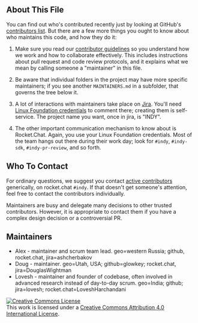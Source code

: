 ## About This File

You can find out who's contributed recently just by looking at GitHub's
[contributors list](../../graphs/contributors). But there are a few more
things you ought to know about who maintains this code, and how they do it:

1. Make sure you read our [contributor guidelines](http://bit.ly/2ugd0bq)
so you understand how we work and how to collaborate effectively.
This includes instructions about pull request and code review protocols,
and it explains what we mean by calling someone a "maintainer" in this
file.

2. Be aware that individual folders in the project may have more
specific maintainers; if you see another `MAINTAINERS.md` in a subfolder,
that governs the tree below it.

3. A lot of interactions with maintainers take place on [Jira](https://jira.hyperledger.org/projects/INDY).
You'll need [Linux Foundation credentials](https://identity.linuxfoundation.org) to
comment there; creating them is self-service. The project name you want, once in
jira, is "INDY".

4. The other important communication mechanism to know about is Rocket.Chat.
Again, you use your Linux Foundation credentials. Most of the team hangs out
there during their work day; look for `#indy`, `#indy-sdk`, `#indy-pr-review`,
and so forth.

## Who To Contact

For ordinary questions, we suggest you contact [active contributors](../../graphs/contributors)
generically, on rocket.chat `#indy`. If that doesn't get someone's attention,
feel free to contact the contributors individually.

Maintainers are busy and delegate many decisions to other trusted
contributors. However, it is appropriate to contact them if you have a
complex design decision or a controversial PR.

## Maintainers

* Alex - maintainer and scrum team lead. geo=western Russia; github, rocket.chat, jira=ashcherbakov
* Doug - maintainer. geo=Utah, USA; github=glowkey; rocket.chat, jira=DouglasWightman
* Lovesh - maintainer and founder of codebase, often involved in advanced research
  instead of day-to-day scrum. geo=India; github; jira=lovesh; rocket.chat=LoveshHarchandani

<a rel="license" href="http://creativecommons.org/licenses/by/4.0/"><img alt="Creative Commons License" style="border-width:0" src="https://i.creativecommons.org/l/by/4.0/88x31.png" /></a><br />This work is licensed under a <a rel="license" href="http://creativecommons.org/licenses/by/4.0/">Creative Commons Attribution 4.0 International License</a>.